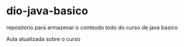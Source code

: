 # dio-java-basico
repositorio para armazenar o conteudo todo do curso de java basico

Aula atualizada sobre o curso